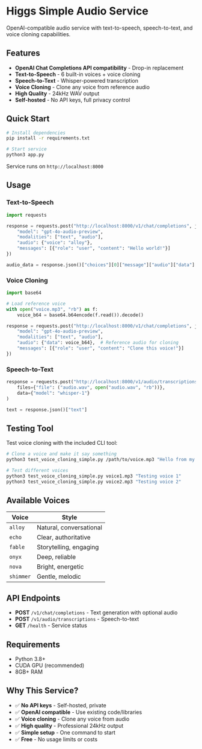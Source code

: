 # Higgs Simple Audio Service

OpenAI-compatible audio service with text-to-speech, speech-to-text, and voice cloning capabilities.

## Features

- **OpenAI Chat Completions API compatibility** - Drop-in replacement
- **Text-to-Speech** - 6 built-in voices + voice cloning
- **Speech-to-Text** - Whisper-powered transcription  
- **Voice Cloning** - Clone any voice from reference audio
- **High Quality** - 24kHz WAV output
- **Self-hosted** - No API keys, full privacy control

## Quick Start

```bash
# Install dependencies
pip install -r requirements.txt

# Start service
python3 app.py
```

Service runs on `http://localhost:8000`

## Usage

### Text-to-Speech
```python
import requests

response = requests.post("http://localhost:8000/v1/chat/completions", json={
    "model": "gpt-4o-audio-preview",
    "modalities": ["text", "audio"],
    "audio": {"voice": "alloy"},
    "messages": [{"role": "user", "content": "Hello world!"}]
})

audio_data = response.json()["choices"][0]["message"]["audio"]["data"]
```

### Voice Cloning
```python
import base64

# Load reference voice
with open("voice.mp3", "rb") as f:
    voice_b64 = base64.b64encode(f.read()).decode()

response = requests.post("http://localhost:8000/v1/chat/completions", json={
    "model": "gpt-4o-audio-preview", 
    "modalities": ["text", "audio"],
    "audio": {"data": voice_b64},  # Reference audio for cloning
    "messages": [{"role": "user", "content": "Clone this voice!"}]
})
```

### Speech-to-Text
```python
response = requests.post("http://localhost:8000/v1/audio/transcriptions",
    files={"file": ("audio.wav", open("audio.wav", "rb"))},
    data={"model": "whisper-1"}
)

text = response.json()["text"]
```

## Testing Tool

Test voice cloning with the included CLI tool:

```bash
# Clone a voice and make it say something
python3 test_voice_cloning_simple.py /path/to/voice.mp3 "Hello from my cloned voice!"

# Test different voices
python3 test_voice_cloning_simple.py voice1.mp3 "Testing voice 1"
python3 test_voice_cloning_simple.py voice2.mp3 "Testing voice 2"
```

## Available Voices

| Voice | Style |
|-------|-------|
| `alloy` | Natural, conversational |
| `echo` | Clear, authoritative |
| `fable` | Storytelling, engaging |
| `onyx` | Deep, reliable |
| `nova` | Bright, energetic |
| `shimmer` | Gentle, melodic |

## API Endpoints

- **POST** `/v1/chat/completions` - Text generation with optional audio
- **POST** `/v1/audio/transcriptions` - Speech-to-text
- **GET** `/health` - Service status

## Requirements

- Python 3.8+
- CUDA GPU (recommended)
- 8GB+ RAM

## Why This Service?

- ✅ **No API keys** - Self-hosted, private
- ✅ **OpenAI compatible** - Use existing code/libraries  
- ✅ **Voice cloning** - Clone any voice from audio
- ✅ **High quality** - Professional 24kHz output
- ✅ **Simple setup** - One command to start
- ✅ **Free** - No usage limits or costs
